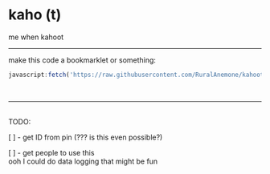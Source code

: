 # kaho (t)

me when kahoot
<hr>
make this code a bookmarklet or something:

```js
javascript:fetch('https://raw.githubusercontent.com/RuralAnemone/kahoot/main/code.js').then(res=>res.text().then(text=>eval(text))).catch(e=>alert(e))
```
<br>
<hr>
<br>
TODO:

[ ] - get ID from pin (??? is this even possible?)

[ ] - get people to use this
    <br>
    ooh I could do data logging that might be fun
